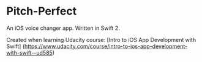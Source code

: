# Pitch-Perfect
An iOS voice changer app. Written in Swift 2.

Created when learning Udacity course:
[Intro to iOS App Development with Swift]
(https://www.udacity.com/course/intro-to-ios-app-development-with-swift--ud585)

